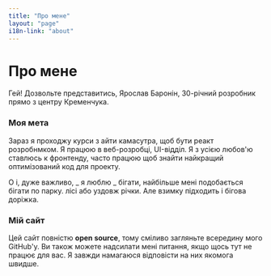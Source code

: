 ```yaml
---
title: "Про мене"
layout: "page"
i18n-link: "about"
---
```


# Про мене

Гей! Дозвольте представитись, Ярослав Баронін, 30-річний розробник прямо з центру Кременчука.

### Моя мета

Зараз я проходжу курси з айти камасутра, щоб бути реакт розробнмком.
Я працюю в веб-розробці, UI-відділ.
Я з усією любов'ю ставлюсь к фронтенду, часто працюю щоб знайти найкращий оптимізований код для проекту.

О і, дуже важливо, _ я люблю _ бігати, найбільше мені подобається бігати по парку. лісі або уздовж річки.
Але взимку підходить і бігова доріжка.

### Мій сайт

Цей сайт повністю **open source**, тому сміливо загляньте всередину мого GitHub'у.
Ви також можете надсилати мені питання, якщо щось тут не працює для вас.
Я завжди намагаюся відповісти на них якомога швидше.
